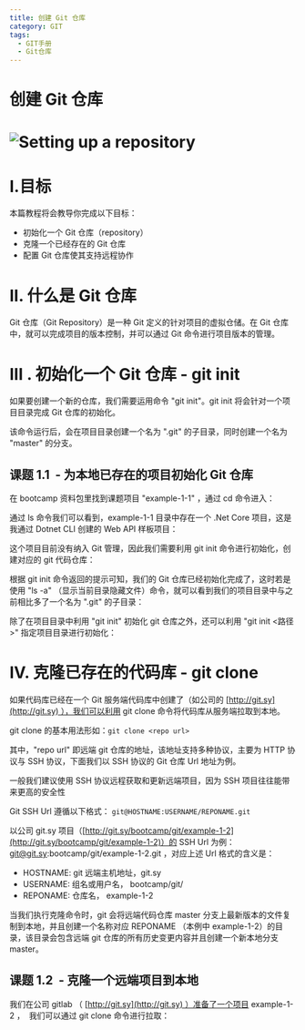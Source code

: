 ```yaml
---
title: 创建 Git 仓库
category: GIT
tags:
  - GIT手册
  - Git仓库
---
```


# 创建 Git 仓库

# ![Setting up a repository](https://wac-cdn.atlassian.com/dam/jcr:064b3f9e-39d1-44f2-9fd1-c4dac0f9d42e/hero.svg?cdnVersion=1230)

# I.目标

本篇教程将会教导你完成以下目标：

- 初始化一个 Git 仓库（repository）
- 克隆一个已经存在的 Git 仓库
- 配置 Git 仓库使其支持远程协作

# II. 什么是 Git 仓库

Git 仓库（Git Repository）是一种 Git 定义的针对项目的虚拟仓储。在 Git 仓库中，就可以完成项目的版本控制，并可以通过 Git 命令进行项目版本的管理。

# III . 初始化一个 Git 仓库 - git init

如果要创建一个新的仓库，我们需要运用命令 "git init"。git init 将会针对一个项目目录完成 Git 仓库的初始化。

该命令运行后，会在项目目录创建一个名为 ".git" 的子目录，同时创建一个名为 "master" 的分支。

## **课题 1.1  - 为本地已存在的项目初始化 Git 仓库**

在 bootcamp 资料包里找到课题项目 "example-1-1" ，通过 cd 命令进入：

通过 ls 命令我们可以看到，example-1-1 目录中存在一个 .Net Core 项目，这是我通过 Dotnet CLI 创建的 Web API 样板项目：

这个项目目前没有纳入 Git 管理，因此我们需要利用 git init 命令进行初始化，创建对应的 git 代码仓库：

根据 git init 命令返回的提示可知，我们的 Git 仓库已经初始化完成了，这时若是使用 "ls -a" （显示当前目录隐藏文件）命令，就可以看到我们的项目目录中与之前相比多了一个名为 ".git" 的子目录：

除了在项目目录中利用 "git init" 初始化 git 仓库之外，还可以利用 "git init <路径>" 指定项目目录进行初始化：

# IV. 克隆已存在的代码库 - git clone

如果代码库已经在一个 Git 服务端代码库中创建了（如公司的 [http://git.sy](http://git.sy) ），我们可以利用 git clone 命令将代码库从服务端拉取到本地。

git clone 的基本用法形如：`git clone <repo url>`

其中，"repo url" 即远端 git 仓库的地址，该地址支持多种协议，主要为 HTTP 协议与 SSH 协议，下面我们以 SSH 协议的 Git 仓库 Url 地址为例。

一般我们建议使用 SSH 协议远程获取和更新远端项目，因为 SSH 项目往往能带来更高的安全性

Git SSH Url 遵循以下格式： `git@HOSTNAME:USERNAME/REPONAME.git`

以公司 git.sy 项目（[http://git.sy/bootcamp/git/example-1-2](http://git.sy/bootcamp/git/example-1-2)）的 SSH Url 为例：[git@git.sy](mailto:git@git.sy):bootcamp/git/example-1-2.git ，对应上述 Url 格式的含义是：

- HOSTNAME: git 远端主机地址，git.sy
- USERNAME: 组名或用户名， bootcamp/git/
- REPONAME: 仓库名， example-1-2

当我们执行克隆命令时，git 会将远端代码仓库 master 分支上最新版本的文件复制到本地，并且创建一个名称对应 REPONAME （本例中 example-1-2）的目录，该目录会包含远端 git 仓库的所有历史变更内容并且创建一个新本地分支 master。

## **课题 1.2  - 克隆一个远端项目到本地**

我们在公司 gitlab （ [http://git.sy](http://git.sy) ）准备了一个项目 example-1-2 ，  我们可以通过 git clone 命令进行拉取：
